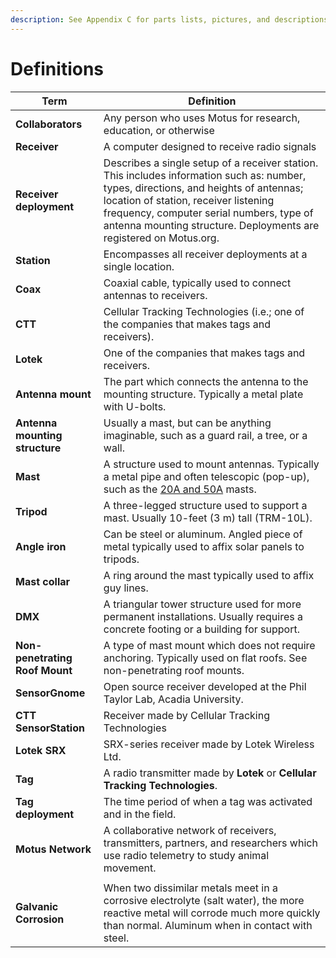 ```yaml
---
description: See Appendix C for parts lists, pictures, and descriptions
---
```


# Definitions

| Term                           | Definition                                                                                                                                                                                                                                                                                      |
| ------------------------------ | ----------------------------------------------------------------------------------------------------------------------------------------------------------------------------------------------------------------------------------------------------------------------------------------------- |
| **Collaborators**              | Any person who uses Motus for research, education, or otherwise                                                                                                                                                                                                                                 |
| **Receiver**                   | A computer designed to receive radio signals                                                                                                                                                                                                                                                    |
| **Receiver deployment**        | Describes a single setup of a receiver station. This includes information such as: number, types, directions, and heights of antennas; location of station, receiver listening frequency, computer serial numbers, type of antenna mounting structure. Deployments are registered on Motus.org. |
| **Station**                    | Encompasses all receiver deployments at a single location.                                                                                                                                                                                                                                      |
| **Coax**                       | Coaxial cable, typically used to connect antennas to receivers.                                                                                                                                                                                                                                 |
| **CTT**                        | Cellular Tracking Technologies (i.e.; one of the companies that makes tags and receivers).                                                                                                                                                                                                      |
| **Lotek**                      | One of the companies that makes tags and receivers.                                                                                                                                                                                                                                             |
| **Antenna mount**              | The part which connects the antenna to the mounting structure. Typically a metal plate with U-bolts.                                                                                                                                                                                            |
| **Antenna mounting structure** | Usually a mast, but can be anything imaginable, such as a guard rail, a tree, or a wall.                                                                                                                                                                                                        |
| **Mast**                       | A structure used to mount antennas. Typically a metal pipe and often telescopic (pop-up), such as the [20A and 50A](http://wadeantenna.com/wp-content/uploads/2019/07/SPEC0047_C01_POP-UP-MAST_MCN0115.pdf) masts.                                                                              |
| **Tripod**                     | A three-legged structure used to support a mast. Usually 10-feet (3 m) tall (TRM-10L).                                                                                                                                                                                                          |
| **Angle iron**                 | Can be steel or aluminum. Angled piece of metal typically used to affix solar panels to tripods.                                                                                                                                                                                                |
| **Mast collar**                | A ring around the mast typically used to affix guy lines.                                                                                                                                                                                                                                       |
| **DMX**                        | A triangular tower structure used for more permanent installations. Usually requires a concrete footing or a building for support.                                                                                                                                                              |
| **Non-penetrating Roof Mount** | A type of mast mount which does not require anchoring. Typically used on flat roofs. See non-penetrating roof mounts.                                                                                                                                                                           |
| **SensorGnome**                | Open source receiver developed at the Phil Taylor Lab, Acadia University.                                                                                                                                                                                                                       |
| **CTT SensorStation**          | Receiver made by Cellular Tracking Technologies                                                                                                                                                                                                                                                 |
| **Lotek SRX**                  | SRX-series receiver made by Lotek Wireless Ltd.                                                                                                                                                                                                                                                 |
| **Tag**                        | A radio transmitter made by **Lotek** or **Cellular Tracking Technologies**.                                                                                                                                                                                                                    |
| **Tag deployment**             | The time period of when a tag was activated and in the field.                                                                                                                                                                                                                                   |
| **Motus Network**              | A collaborative network of receivers, transmitters, partners, and researchers which use radio telemetry to study animal movement.                                                                                                                                                               |
|                                |                                                                                                                                                                                                                                                                                                 |
| **Galvanic Corrosion**         | When two dissimilar metals meet in a corrosive electrolyte (salt water), the more reactive metal will corrode much more quickly than normal. Aluminum when in contact with steel.                                                                                                               |
